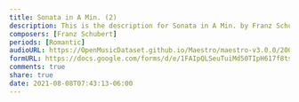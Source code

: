 ```yaml
---
title: Sonata in A Min. (2)
description: This is the description for Sonata in A Min. by Franz Schubert
composers: [Franz Schubert]
periods: [Romantic]
audioURL: https://OpenMusicDataset.github.io/Maestro/maestro-v3.0.0/2006/MIDI-Unprocessed_22_R2_2006_01_ORIG_MID--AUDIO_22_R2_2006_02_Track02_wav.midi
formURL: https://docs.google.com/forms/d/e/1FAIpQLSeuTuiMd50TIpH617f8tsDtfVp6tn1Qz-FiLmXTrpFIVHmBvw/viewform
comments: true
share: true
date: 2021-08-08T07:43:13-06:00
---
```

